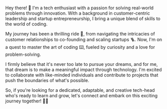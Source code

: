 Hey there! 👋 I'm a tech enthusiast with a passion for solving real-world problems through innovation. With a background in customer-centric leadership and startup entrepreneurship, I bring a unique blend of skills to the world of coding.

My journey has been a thrilling ride 🎢, from navigating the intricacies of customer relationships to co-founding and scaling startups 🪜. Now, I'm on a quest to master the art of coding ⌨️, fueled by curiosity and a love for problem-solving.

I firmly believe that it's never too late to pursue your dreams, and for me, that dream is to make a meaningful impact through technology. I'm excited to collaborate with like-minded individuals and contribute to projects that push the boundaries of what's possible.

So, if you're looking for a dedicated, adaptable, and creative tech-head who's ready to learn and grow, let's connect and embark on this exciting journey together! 🚀🌟
